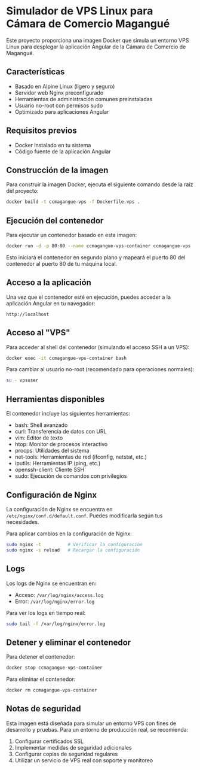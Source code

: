 # Simulador de VPS Linux para Cámara de Comercio Magangué

Este proyecto proporciona una imagen Docker que simula un entorno VPS Linux para desplegar la aplicación Angular de la Cámara de Comercio de Magangué.

## Características

- Basado en Alpine Linux (ligero y seguro)
- Servidor web Nginx preconfigurado
- Herramientas de administración comunes preinstaladas
- Usuario no-root con permisos sudo
- Optimizado para aplicaciones Angular

## Requisitos previos

- Docker instalado en tu sistema
- Código fuente de la aplicación Angular

## Construcción de la imagen

Para construir la imagen Docker, ejecuta el siguiente comando desde la raíz del proyecto:

```bash
docker build -t ccmagangue-vps -f Dockerfile.vps .
```

## Ejecución del contenedor

Para ejecutar un contenedor basado en esta imagen:

```bash
docker run -d -p 80:80 --name ccmagangue-vps-container ccmagangue-vps
```

Esto iniciará el contenedor en segundo plano y mapeará el puerto 80 del contenedor al puerto 80 de tu máquina local.

## Acceso a la aplicación

Una vez que el contenedor esté en ejecución, puedes acceder a la aplicación Angular en tu navegador:

```
http://localhost
```

## Acceso al "VPS"

Para acceder al shell del contenedor (simulando el acceso SSH a un VPS):

```bash
docker exec -it ccmagangue-vps-container bash
```

Para cambiar al usuario no-root (recomendado para operaciones normales):

```bash
su - vpsuser
```

## Herramientas disponibles

El contenedor incluye las siguientes herramientas:

- bash: Shell avanzado
- curl: Transferencia de datos con URL
- vim: Editor de texto
- htop: Monitor de procesos interactivo
- procps: Utilidades del sistema
- net-tools: Herramientas de red (ifconfig, netstat, etc.)
- iputils: Herramientas IP (ping, etc.)
- openssh-client: Cliente SSH
- sudo: Ejecución de comandos con privilegios

## Configuración de Nginx

La configuración de Nginx se encuentra en `/etc/nginx/conf.d/default.conf`. Puedes modificarla según tus necesidades.

Para aplicar cambios en la configuración de Nginx:

```bash
sudo nginx -t          # Verificar la configuración
sudo nginx -s reload   # Recargar la configuración
```

## Logs

Los logs de Nginx se encuentran en:

- Acceso: `/var/log/nginx/access.log`
- Error: `/var/log/nginx/error.log`

Para ver los logs en tiempo real:

```bash
sudo tail -f /var/log/nginx/error.log
```

## Detener y eliminar el contenedor

Para detener el contenedor:

```bash
docker stop ccmagangue-vps-container
```

Para eliminar el contenedor:

```bash
docker rm ccmagangue-vps-container
```

## Notas de seguridad

Esta imagen está diseñada para simular un entorno VPS con fines de desarrollo y pruebas. Para un entorno de producción real, se recomienda:

1. Configurar certificados SSL
2. Implementar medidas de seguridad adicionales
3. Configurar copias de seguridad regulares
4. Utilizar un servicio de VPS real con soporte y monitoreo 